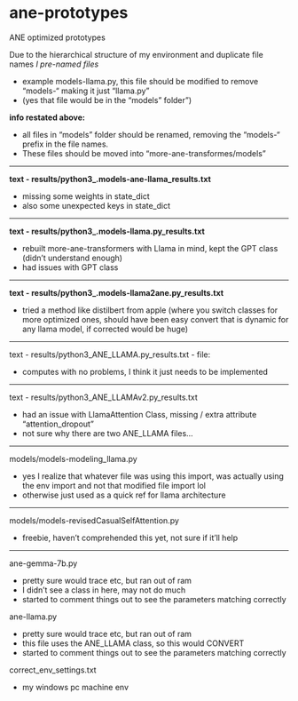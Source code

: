 # ane-prototypes
ANE optimized prototypes

Due to the hierarchical structure of my environment and duplicate file names
*I pre-named files*
- example models-llama.py, this file should be modified to remove “models-“ making it just “llama.py”
- (yes that file would be in the “models” folder”)

**info restated above:**
- all files in “models” folder should be renamed, removing the “models-“ prefix in the file names. 
- These files should be moved into “more-ane-transformes/models”
---------------------------------------------------------------------

**text - results/python3_.models-ane-llama_results.txt**
- missing some weights in state_dict
- also some unexpected keys in state_dict
---------------------------------------------------------------------
**text - results/python3_.models-llama.py_results.txt**

- rebuilt more-ane-transformers with Llama in mind, kept the GPT class (didn’t understand  enough) 
- had issues with GPT class
---------------------------------------------------------------------

**text - results/python3_.models-llama2ane.py_results.txt**
- tried a method like distilbert from apple (where you switch classes for more optimized ones, should have been easy convert that is dynamic for any llama model, if corrected would be huge)
 
---------------------------------------------------------------------

text - results/python3_ANE_LLAMA.py_results.txt - file:
- computes with no problems, I think it just needs to be implemented
 
---------------------------------------------------------------------

text - results/python3_ANE_LLAMAv2.py_results.txt
- had an issue with LlamaAttention Class, missing / extra attribute “attention_dropout”
- not sure why there are two ANE_LLAMA files…
 
---------------------------------------------------------------------

models/models-modeling_llama.py 
- yes I realize that whatever file was using this import, was actually using the env import and not that modified file import lol
- otherwise just used as a quick ref for llama architecture

 
---------------------------------------------------------------------

models/models-revisedCasualSelfAttention.py
- freebie, haven’t comprehended this yet, not sure if it’ll help
 
 ---------------------------------------------------------------------




ane-gemma-7b.py
- pretty sure would trace etc, but ran out of ram
- I didn’t see a class in here, may not do much
- started to comment things out to see the parameters matching correctly

ane-llama.py
- pretty sure would trace etc, but ran out of ram
- this file uses the ANE_LLAMA class, so this would CONVERT
- started to comment things out to see the parameters matching correctly

correct_env_settings.txt
- my windows pc machine env
